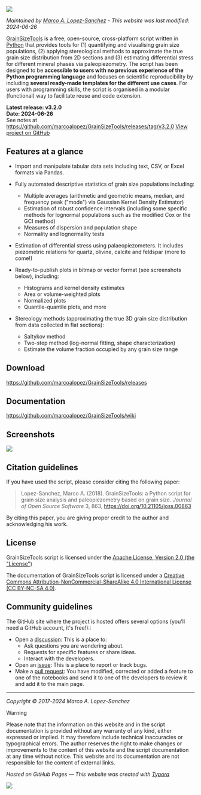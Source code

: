 ![](https://raw.githubusercontent.com/marcoalopez/GrainSizeTools/master/FIGURES/new_header.webp)

_Maintained by [Marco A. Lopez-Sanchez](https://marcoalopez.github.io/) - This website was last modified: 2024-06-26_

[GrainSizeTools](https://doi.org/10.21105/joss.00863) is a free, open-source, cross-platform script written in [Python](https://www.python.org/) that provides tools for (1) quantifying and visualising grain size populations, (2) applying stereological methods to approximate the true grain size distribution from 2D sections and (3) estimating differential stress for different mineral phases via paleopiezometry. The script has been designed to be **accessible to users with no previous experience of the Python programming language** and focuses on scientific reproducibility by including **several ready-made templates for the different use cases**. For users with programming skills, the script is organised in a modular (functional) way to facilitate reuse and code extension.

**Latest release: v3.2.0**  
**Date: 2024-06-26**  
See notes at https://github.com/marcoalopez/GrainSizeTools/releases/tag/v3.2.0
[View project on GitHub](https://github.com/marcoalopez/GrainSizeTools)


## Features at a glance

- Import and manipulate tabular data sets including text, CSV, or Excel formats via Pandas.

- Fully automated descriptive statistics of grain size populations including:

  - Multiple averages (arithmetic and geometric means, median, and frequency peak ("mode") via Gaussian Kernel Density Estimator)
  - Estimation of robust confidence intervals (including some specific methods for lognormal populations such as the modified Cox or the GCI method)
  - Measures of dispersion and population shape
  - Normality and lognormality tests

- Estimation of differential stress using palaeopiezometers. It includes piezometric relations for quartz, olivine, calcite and feldspar (more to come!)

- Ready-to-publish plots in bitmap or vector format (see screenshots below), including:

  - Histograms and kernel density estimates
  - Area or volume-weighted plots
  - Normalized plots
  - Quantile-quantile plots, and more

- Stereology methods (approximating the true 3D grain size distribution from data collected in flat sections):

  - Saltykov method
  - Two-step method (log-normal fitting, shape characterization)
  - Estimate the volume fraction occupied by any grain size range

## Download

https://github.com/marcoalopez/GrainSizeTools/releases  

## Documentation

https://github.com/marcoalopez/GrainSizeTools/wiki

## Screenshots

![](https://raw.githubusercontent.com/marcoalopez/GrainSizeTools/master/FIGURES/screenshots-01.webp)

## Citation guidelines

If you have used the script, please consider citing the following paper:

> Lopez-Sanchez, Marco A. (2018). GrainSizeTools: a Python script for grain size analysis and paleopiezometry based on grain size. *Journal of Open Source Software* 3, 863, https://doi.org/10.21105/joss.00863

By citing this paper, you are giving proper credit to the author and acknowledging his work.

## License

GrainSizeTools script is licensed under the [Apache License, Version 2.0 (the "License")](http://www.apache.org/licenses/LICENSE-2.0)

The documentation of GrainSizeTools script is licensed under a [Creative Commons Attribution-NonCommercial-ShareAlike 4.0 International License (CC BY-NC-SA 4.0)](https://creativecommons.org/licenses/by-nc-sa/4.0/). 

## Community guidelines

The GitHub site where the project is hosted offers several options (you'll need a GitHub account, it's free!)::

- Open a [discussion](https://github.com/marcoalopez/GrainSizeTools/discussions): This is a place to:
  - Ask questions you are wondering about.
  - Requests for specific features or share ideas.
  - Interact with the developers.
- Open an [issue](https://github.com/marcoalopez/GrainSizeTools/issues): This is a place to report or track bugs.
- Make a [pull request](https://github.com/marcoalopez/GrainSizeTools/pulls): You have modified, corrected or added a feature to one of the notebooks and send it to one of the developers to review it and add it to the main page.

---
*Copyright © 2017-2024 Marco A. Lopez-Sanchez*  

> [!WARNING]
> Please note that the information on this website and in the script documentation is provided without any warranty of any kind, either expressed or implied. It may therefore include technical inaccuracies or typographical errors. The author reserves the right to make changes or improvements to the content of this website and the script documentation at any time without notice. This website and its documentation are not responsible for the content of external links. 

*Hosted on GitHub Pages — This website was created with [Typora](https://typora.io/)*

![](https://raw.githubusercontent.com/marcoalopez/GrainSizeTools/master/FIGURES/footer.webp)